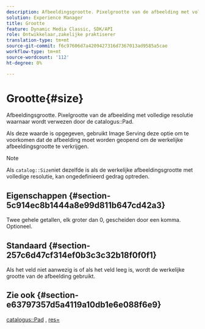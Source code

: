 ```yaml
---
description: Afbeeldingsgrootte. Pixelgrootte van de afbeelding met volledige resolutie waarnaar wordt verwezen door het cataloguspad.
solution: Experience Manager
title: Grootte
feature: Dynamic Media Classic, SDK/API
role: Ontwikkelaar,zakelijke praktiserer
translation-type: tm+mt
source-git-commit: f6c97606d7a4209427316d7367013ad9585a5cae
workflow-type: tm+mt
source-wordcount: '112'
ht-degree: 0%

---
```



# Grootte{#size}

Afbeeldingsgrootte. Pixelgrootte van de afbeelding met volledige resolutie waarnaar wordt verwezen door de catalogus::Pad.

Als deze waarde is opgegeven, gebruikt Image Serving deze optie om te voorkomen dat de afbeelding moet worden geopend om de werkelijke afbeeldingsgrootte te verkrijgen.

>[!NOTE]
>
>Als `catalog::Size`niet dezelfde is als de werkelijke afbeeldingsgrootte met volledige resolutie, kan ongedefinieerd gedrag optreden.

## Eigenschappen {#section-5c914ec8b1444a8e99d811b647cd42a3}

Twee gehele getallen, elk groter dan 0, gescheiden door een komma. Optioneel.

## Standaard {#section-257c6d47cf314ef0b3c3c32b18f0f0f1}

Als het veld niet aanwezig is of als het veld leeg is, wordt de werkelijke grootte van de afbeelding gebruikt.

## Zie ook {#section-e63797357d5a4119a10db1e6e088f6e9}

[catalogus::Pad](../../../../../../is-api/image-catalog/image-serving-api-ref/c-image-catalog-reference/c-image-svg-data-reference/c-image-data-reference/r-path-cat.md#reference-306afcaff172440ca81b85da8d78213c) ,  [res=](/help/aem-is-ir-api/is-api/http-ref/image-serving-api-ref/c-http-protocol-reference/c-command-reference/r-res.md)
